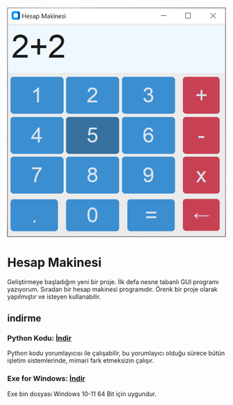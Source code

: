 <div align="center">
  
![image](window.png)

</div>

# Hesap Makinesi
Geliştirmeye başladığım yeni bir proje. İlk defa nesne tabanlı GUI programı yazıyorum. Sıradan bir hesap makinesi programıdır. Örenk bir proje olarak yapılmıştır ve isteyen kullanabilir.
## indirme
### Python Kodu: <a href="https://github.com/YigitC7/HesapMakinesiApp/releases/download/2025.03.09/main.py">İndir</a>
Python kodu yorumlayıcısı ile çalışabilir, bu yorumlayıcı olduğu sürece bütün işletim sistemlerinde, mimari fark etmeksizin çalışır.
### Exe for Windows: <a href="https://github.com/YigitC7/HesapMakinesiApp/releases/download/2025.03.09/Hesap.MakinesiApp.exe">İndir</a>
Exe bin dosyası Windows 10-11 64 Bit için uygundur.

